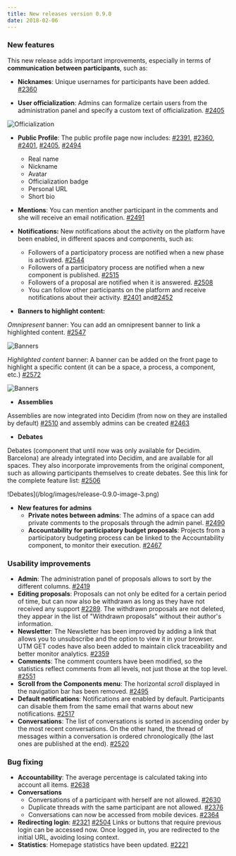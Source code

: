 ```yaml
---
title: New releases version 0.9.0
date: 2018-02-06
---
```


### New features

This new release adds important improvements, especially in terms of **communication between participants**, such as:

* **Nicknames**: Unique usernames for participants have been added. [#2360](https://github.com/decidim/decidim/pull/2360)

* **User officialization**: Admins can formalize certain users from the administration panel and specify a custom text of officialization. [#2405](https://github.com/decidim/decidim/pull/2405)

![Officialization](/blog/images/release-0.9.0-image-0.png)

* **Public Profile**: The public profile page now includes: [#2391](https://github.com/decidim/decidim/pull/2391), [#2360](https://github.com/decidim/decidim/pull/2360), [#2401](https://github.com/decidim/decidim/pull/2401), [#2405](https://github.com/decidim/decidim/pull/2405), [#2494](https://github.com/decidim/decidim/pull/2494)
    * Real name
    * Nickname
    * Avatar
    * Officialization badge
    * Personal URL
    * Short bio

* **Mentions**: You can mention another participant in the comments and she will receive an email notification. [#2491](https://github.com/decidim/decidim/pull/2491)

* **Notifications:**
New notifications about the activity on the platform have been enabled, in different spaces and components, such as:
    * Followers of a participatory process are notified when a new phase is activated. [#2544](https://github.com/decidim/decidim/pull/2544)
    * Followers of a participatory process are notified when a new component is published. [#2515](https://github.com/decidim/decidim/pull/2515)
    * Followers of a proposal are notified when it is answered. [#2508](https://github.com/decidim/decidim/pull/2508)
    * You can follow other participants on the platform and receive notifications about their activity. [#2401](https://github.com/decidim/decidim/pull/2401) and[#2452](https://github.com/decidim/decidim/pull/2452)

* **Banners to highlight content:**

*Omnipresent* banner: You can add an omnipresent banner to link a highlighted content. [#2547](https://github.com/decidim/decidim/pull/2547)
  
![Banners](/blog/images/release-0.9.0-image-1.png)

*Highlighted content* banner: A banner can be added on the front page to highlight a specific content (it can be a space, a process, a component, etc.) [#2572](https://github.com/decidim/decidim/pull/2572)

![Banners](/blog/images/release-0.9.0-image-2.png)

* **Assemblies**

Assemblies are now integrated into Decidim (from now on they are installed by default) [#2510](https://github.com/decidim/decidim/pull/2510) and assembly admins can be created [#2463](https://github.com/decidim/decidim/pull/2463)

* **Debates**

Debates (component that until now was only available for Decidim. Barcelona) are already integrated into Decidim, and are available for all spaces. They also incorporate improvements from the original component, such as allowing participants themselves to create debates. See this link for the complete feature list: [#2506](https://github.com/decidim/decidim/pull/2506)

!Debates](/blog/images/release-0.9.0-image-3.png)

* **New features for admins**
    * **Private notes between admins**: The admins of a space can add private comments to the proposals through the admin panel. [#2490](https://github.com/decidim/decidim/pull/2490)
    * **Accountability for participatory budget proposals**: Projects from a participatory budgeting process can be linked to the Accountability component, to monitor their execution. [#2467](https://github.com/decidim/decidim/pull/2467)

### Usability improvements

* **Admin**: The administration panel of proposals allows to sort by the different columns. [#2419](https://github.com/decidim/decidim/pull/2419)
* **Editing proposals**: Proposals can not only be edited for a certain period of time, but can now also be withdrawn as long as they have not received any support [#2289](https://github.com/decidim/decidim/issues/2289). The withdrawn proposals are not deleted, they appear in the list of "Withdrawn proposals" without their author's information.
* **Newsletter**: The Newsletter has been improved by adding a link that allows you to unsubscribe and the option to view it in your browser. UTM GET codes have also been added to maintain click traceability and better monitor analytics. [#2359](https://github.com/decidim/decidim/pull/2359)
* **Comments**: The comment counters have been modified, so the statistics reflect comments from all levels, not just those at the top level. [#2551](https://github.com/decidim/decidim/pull/2551)
* **Scroll from the Components menu**: The horizontal *scroll* displayed in the navigation bar has been removed. [#2495](https://gitHub.com/decidim/decidim/pull/2495)
* **Default notifications**: Notifications are enabled by default. Participants can disable them from the same email that warns about new notifications. [#2517](https://github.com/decidim/decidim/pull/2517)
* **Conversations**: The list of conversations is sorted in ascending order by the most recent conversations. On the other hand, the thread of messages within a conversation is ordered chronologically (the last ones are published at the end). [#2520](https://github.com/decidim/decidim/pull/2520)

### Bug fixing

* **Accountability**: The average percentage is calculated taking into account all items. [#2638](https://github.com/decidim/decidim/pull/2638)
* **Conversations**
    * Conversations of a participant with herself are not allowed. [#2630](https://github.com/decidim/decidim/pull/2630)
    * Duplicate threads with the same participant are not allowed. [#2376](https://github.com/decidim/decidim/pull/2376)
    * Conversations can now be accessed from mobile devices. [#2364](https://github.com/decidim/decidim/pull/2364)
* **Redirecting login**: [#2321](https://github.com/decidim/decidim/pull/2321) [#2504](https://github.com/decidim/decidim/pull/2504) Links or buttons that require previous login can be accessed now. Once logged in, you are redirected to the initial URL, avoiding losing context.
* **Statistics**: Homepage statistics have been updated. [#2221](https://github.com/decidim/decidim/pull/2221)


